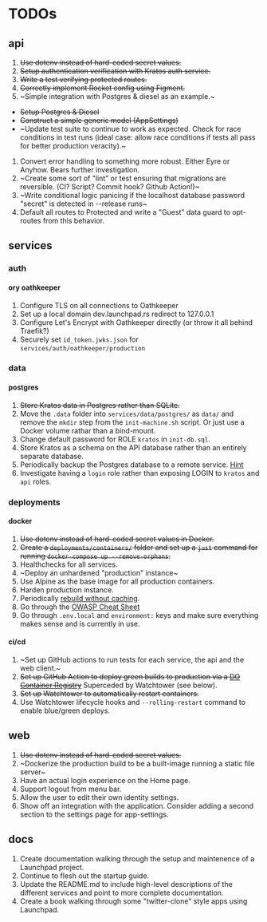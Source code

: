 # TODOs

## api
1. ~~Use dotenv instead of hard-coded secret values.~~
1. ~~Setup authentication verification with Kratos auth service.~~
1. ~~Write a test verifying protected routes.~~
1. ~~Correctly implement Rocket config using Figment.~~
1. ~Simple integration with Postgres & diesel as an example.~
  - ~~Setup Postgres & Diesel~~
  - ~~Construct a simple generic model (AppSettings)~~
  - ~Update test suite to continue to work as expected. Check for race conditions in test runs (ideal case: allow race conditions if tests all pass for better production veracity).~
1. Convert error handling to something more robust. Either Eyre or Anyhow. Bears further investigation.
1. ~Create some sort of "lint" or test ensuring that migrations are reversible. (CI? Script? Commit hook? Github Action!)~
1. ~Write conditional logic panicing if the localhost database password "secret" is detected in --release runs~
1. Default all routes to Protected and write a "Guest" data guard to opt-routes from this behavior.

## services

### auth
#### ory oathkeeper
1. Configure TLS on all connections to Oathkeeper
1. Set up a local domain dev.launchpad.rs redirect to 127.0.0.1
1. Configure Let's Encrypt with Oathkeeper directly (or throw it all behind Traefik?)
1. Securely set `id_token.jwks.json` for `services/auth/oathkeeper/production`

### data
#### postgres
1. ~~Store Kratos data in Postgres rather than SQLite.~~
1. Move the `.data` folder into `services/data/postgres/` as `data/` and remove the `mkdir` step from the `init-machine.sh` script. Or just use a Docker volume rathar than a bind-mount.
1. Change default password for ROLE `kratos` in `init-db.sql`.
1. Store Kratos as a schema on the API database rather than an entirely separate database.
1. Periodically backup the Postgres database to a remote service. [Hint](https://davejansen.com/how-to-set-up-and-use-postgres-using-docker/)
1. Investigate having a `login` role rather than exposing LOGIN to `kratos` and `api` roles.

### deployments
#### docker
1. ~~Use dotenv instead of hard-coded secret values in Docker.~~
1. ~~Create a `deployments/containers/` folder and set up a `just` command for running `docker-compose up --remove-orphans`.~~
1. Healthchecks for all services.
1. ~Deploy an unhardened "production" instance~
1. Use Alpine as the base image for all production containers.
1. Harden production instance.
1. Periodically [rebuild without caching](https://pythonspeed.com/articles/docker-cache-insecure-images/).
1. Go through the [OWASP Cheat Sheet](https://cheatsheetseries.owasp.org/cheatsheets/Docker_Security_Cheat_Sheet.html)
1. Go through `.env.local` and `environment:` keys and make sure everything makes sense and is currently in use.

#### ci/cd
1. ~Set up GitHub actions to run tests for each service, the api and the web client.~
1. ~~Set up GitHub Action to deploy green builds to production via a [DO Container Registry](https://docs.digitalocean.com/products/kubernetes/how-to/deploy-using-github-actions/)~~ Superceded by Watchtower (see below).
1. ~~Set up Watchtower to automatically restart containers.~~
1. Use Watchtower lifecycle hooks and `--rolling-restart` command to enable blue/green deploys.

## web
1. ~~Use dotenv instead of hard-coded secret values.~~
1. ~Dockerize the production build to be a built-image running a static file server~
1. Have an actual login experience on the Home page.
1. Support logout from menu bar.
1. Allow the user to edit their own identity settings.
1. Show off an integration with the application. Consider adding a second section to the settings page for app-settings.

## docs
1. Create documentation walking through the setup and maintenence of a Launchpad project.
1. Continue to flesh out the startup guide.
1. Update the README.md to include high-level descriptions of the different services and point to more complete documentation.
1. Create a book walking through some "twitter-clone" style apps using Launchpad.
